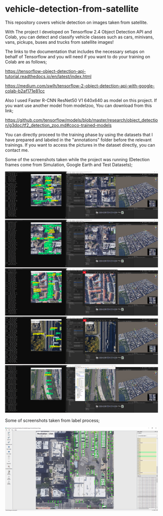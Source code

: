 # vehicle-detection-from-satellite

This repository covers vehicle detection on images taken from satellite.

With The project I developed on Tensorflow 2.4 Object Detection API and Colab, you can detect and classify vehicle classes such as cars, minivans, vans, pickups, buses and trucks from satellite images!

The links to the documentation that includes the necessary setups on behalf of Tensorflow and you will need if you want to do your training on Colab are as follows;

https://tensorflow-object-detection-api-tutorial.readthedocs.io/en/latest/index.html

https://medium.com/swlh/tensorflow-2-object-detection-api-with-google-colab-b2af171e81cc


Also I used Faster R-CNN ResNet50 V1 640x640 as model on this project. If you want use another model from modelzoo, You can download from this link;

https://github.com/tensorflow/models/blob/master/research/object_detection/g3doc/tf2_detection_zoo.md#coco-trained-models

You can directly proceed to the training phase by using the datasets that I have prepared and labeled in the "annotations" folder before the relevant trainings. If you want to access the pictures in the dataset directly, you can contact me.


Some of the screenshots taken while the project was running (Detection frames come from Simulation, Google Earth and Test Datasets);


![#1](https://github.com/AlperenCicek/vehicle-detection-from-satellite/blob/main/example-images/SS-28.03.2021-1-min.PNG)
![#2](https://github.com/AlperenCicek/vehicle-detection-from-satellite/blob/main/example-images/SS-28.03.2021-2-min.PNG)
![#3](https://github.com/AlperenCicek/vehicle-detection-from-satellite/blob/main/example-images/SS-28.03.2021-3-min.PNG)
![#4](https://github.com/AlperenCicek/vehicle-detection-from-satellite/blob/main/example-images/SS-28.03.2021-4-min.PNG)
![#5](https://github.com/AlperenCicek/vehicle-detection-from-satellite/blob/main/example-images/SS-28.03.2021-5-min.PNG)



Some of screenshots taken from label process;


![#LabelProcessSS](https://github.com/AlperenCicek/vehicle-detection-from-satellite/blob/main/example-images/LabelProcessSS-min.PNG)